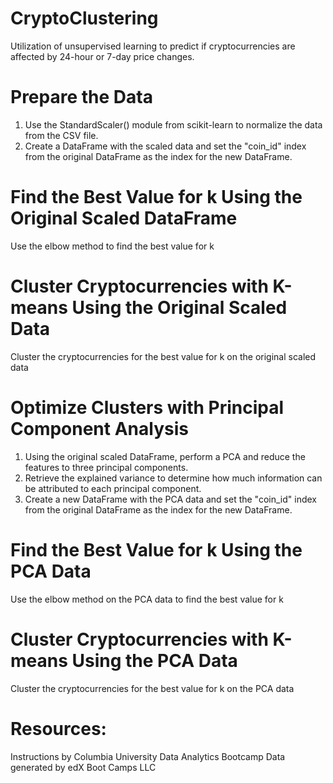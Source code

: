 # CryptoClustering
Utilization of unsupervised learning to predict if cryptocurrencies are affected by 24-hour or 7-day price changes.

# Prepare the Data
1. Use the StandardScaler() module from scikit-learn to normalize the data from the CSV file.
2. Create a DataFrame with the scaled data and set the "coin_id" index from the original DataFrame as the index for the new DataFrame.

# Find the Best Value for k Using the Original Scaled DataFrame
Use the elbow method to find the best value for k 

# Cluster Cryptocurrencies with K-means Using the Original Scaled Data
Cluster the cryptocurrencies for the best value for k on the original scaled data

# Optimize Clusters with Principal Component Analysis
1. Using the original scaled DataFrame, perform a PCA and reduce the features to three principal components.
2. Retrieve the explained variance to determine how much information can be attributed to each principal component.
3. Create a new DataFrame with the PCA data and set the "coin_id" index from the original DataFrame as the index for the new DataFrame.

# Find the Best Value for k Using the PCA Data
Use the elbow method on the PCA data to find the best value for k

# Cluster Cryptocurrencies with K-means Using the PCA Data
Cluster the cryptocurrencies for the best value for k on the PCA data


# Resources:
Instructions by Columbia University Data Analytics Bootcamp
Data generated by edX Boot Camps LLC
